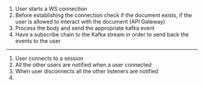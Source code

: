 1. User starts a WS connection
2. Before establishing the connection check if the document exists, if the user is allowed to interact with the document (API Gateway)
3. Process the body and send the appropriate kafka event
4. Have a subscribe chain to the Kafka stream in order to send back the events to the user
---

1. User connects to a session
2. All the other users are notified when a user connected
3. When user disconnects all the other listeners are notified
4. 